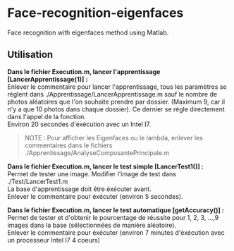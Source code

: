 # Face-recognition-eigenfaces
Face recognition with eigenfaces method using Matlab.

## Utilisation
**Dans le fichier Execution.m, lancer l'apprentissage [LancerApprentissage(1)] :**  
Enlever le commentaire pour lancer l'apprentissage, tous les paramètres se règlent dans ./Apprentissage/LancerApprentissage.m sauf le nombre de photos aléatoires que l'on souhaite prendre par dossier. (Maximum 9, car il n'y a que 10 photos dans chaque dossier). Ce dernier se règle directement dans l'appel de la fonction.  
Environ 20 secondes d'éxécution avec un Intel I7.

> NOTE : Pour afficher les Eigenfaces ou le lambda, enlever les commentaires dans le fichiers ./Apprentissage/AnalyseComposantePrincipale.m  

**Dans le fichier Execution.m, lancer le test simple [LancerTest1()] :**  
Permet de tester une image. Modifier l'image de test dans ./Test/LancerTest1.m  
La base d'apprentissage doit être éxécuter avant.  
Enlever le commentaire pour éxécuter (environ 5 secondes).  

**Dans le fichier Execution.m, lancer le test automatique [getAccuracy()] :**  
Permet de tester et d'obtenir le pourcentage de réussite pour 1, 2, 3, ...,9 images dans la base (sélectionnées de manière aléatoire).  
Enlever le commentaire pour éxécuter (environ 7 minutes d'éxécution avec un processeur Intel I7 4 coeurs)

